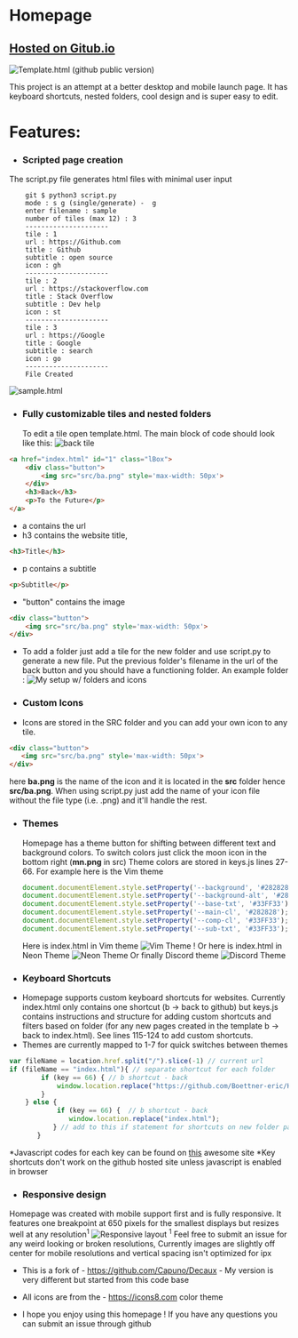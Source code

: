 # Homepage

## [Hosted on Gitub.io](https://boettner-eric.github.io/Homepage/)
![Template.html (github public version)](screenshots/template.png)

This project is an attempt at a better desktop and mobile launch page.  It has keyboard shortcuts, nested folders, cool design and is super easy to edit.


# Features:
* ### Scripted page creation
 The script.py file generates html files with minimal user input
```
    git $ python3 script.py
    mode : s g (single/generate) -  g
    enter filename : sample
    number of tiles (max 12) : 3
    ---------------------
    tile : 1
    url : https://Github.com
    title : Github
    subtitle : open source
    icon : gh
    ---------------------
    tile : 2
    url : https://stackoverflow.com
    title : Stack Overflow
    subtitle : Dev help
    icon : st
    ---------------------
    tile : 3
    url : https://Google
    title : Google
    subtitle : search
    icon : go
    ---------------------
    File Created
```
 ![sample.html](screenshots/example.png)

* ### Fully customizable tiles and nested folders
   To edit a tile open template.html.  The main block of code should look like this:
   ![back tile](screenshots/back.png)
```html
<a href="index.html" id="1" class="lBox">
	<div class="button">
	    <img src="src/ba.png" style='max-width: 50px'>
	</div>
	<h3>Back</h3>
    <p>To the Future</p>
</a>
```
  - a contains the url
  - h3 contains the website title,
  ```Html
  <h3>Title</h3>
  ```
  - p contains a  subtitle
  ```Html
  <p>Subtitle</p>
  ```
  - "button" contains the image
  ```html
  <div class="button">
      <img src="src/ba.png" style='max-width: 50px'>
  </div>
  ```
  - To add a folder just add a tile for the new folder and use script.py to generate a new file. Put the previous folder's filename in the url of the back button and you should have a functioning folder. An example folder :
![My setup w/ folders and icons](screenshots/folder.png)

* ### Custom Icons
 - Icons are stored in the SRC folder and you can add your own icon to any tile.
 ```html
 <div class="button">
    <img src="src/ba.png" style='max-width: 50px'>
 </div>
 ```
 here **ba.png** is the name of the icon and it is located in the **src** folder hence **src/ba.png**.  When using script.py just add the name of your icon file without the file type (i.e. .png) and it'll handle the rest.

* ### Themes
    Homepage has a theme  button for shifting between different text and background colors. To switch colors just click the moon icon in the bottom right (**mn.png** in src) Theme colors are stored in keys.js lines 27-66.  For example here is the Vim theme
    ```javascript
    document.documentElement.style.setProperty('--background', '#282828');
    document.documentElement.style.setProperty('--background-alt', '#282828');
    document.documentElement.style.setProperty('--base-txt', '#33FF33');
    document.documentElement.style.setProperty('--main-cl', '#282828');
    document.documentElement.style.setProperty('--comp-cl', '#33FF33');
    document.documentElement.style.setProperty('--sub-txt', '#33FF33');
    ```
  Here is index.html in Vim theme
  ![Vim Theme !](screenshots/vim_theme.png)
  Or here is index.html in Neon Theme
  ![Neon Theme](screenshots/neon_theme.png)
  Or finally Discord theme
  ![Discord Theme](screenshots/discord_theme.png)


* ### Keyboard Shortcuts
 - Homepage supports custom keyboard shortcuts for websites.  Currently index.html only contains one shortcut (b -> back to github) but keys.js contains instructions and structure for adding custom shortcuts and filters based on folder (for any new pages created in the template b -> back to index.html). See lines 115-124 to add custom shortcuts.
 - Themes are currently mapped to 1-7 for quick switches between themes
 ```javascript
 var fileName = location.href.split("/").slice(-1) // current url
 if (fileName == "index.html"){ // separate shortcut for each folder
         if (key == 66) { // b shortcut - back
             window.location.replace("https://github.com/Boettner-eric/Homepage"); // add to this if statement for shortcuts on index.html
         }
     } else {
             if (key == 66) {  // b shortcut - back
                window.location.replace("index.html");
            } // add to this if statement for shortcuts on new folder pages
        }
 ```
 *Javascript codes for each key can be found on [this](keycode.info) awesome site
 *Key shortcuts don't work on the github hosted site unless javascript is enabled in browser

* ### Responsive design
 Homepage was created with mobile support first and is fully responsive.  It features one breakpoint at 650 pixels for the smallest displays but resizes well at any resolution<sup>1</sup>
![Responsive layout](screenshots/responsive.png)
<sup>1</sup> Feel free to submit an issue for any weird looking or broken resolutions, Currently images are slightly off center for mobile resolutions and vertical spacing isn't optimized for ipx


* This is a fork of - https://github.com/Capuno/Decaux - My version is very different but started from this code base

* All icons are from the - https://icons8.com color theme

* I hope you enjoy using this homepage ! If you have any questions you can submit an issue through github
